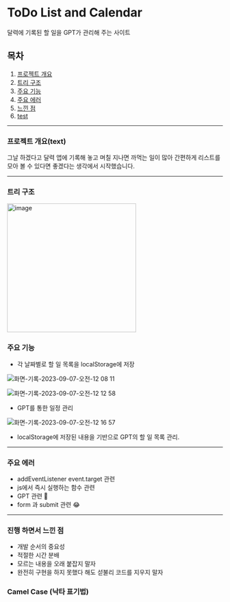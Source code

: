 # ToDo List and Calendar

달력에 기록된 할 일을 GPT가 관리해 주는 사이트

## 목차

1. [프로젝트 개요](#프로젝트-개요text)
2. [트리 구조](#트리-구조)
3. [주요 기능](#주요-기능)
4. [주요 에러](#주요-에러)
3. [느낀 점](#진행-하면서-느낀-점)
4. [test](camel-case-낙타-표기법)

---

### 프로젝트 개요(text)

그날 하겠다고 달력 앱에 기록해 놓고 며칠 지나면 까먹는 일이 많아 간편하게 리스트를 모아 볼 수 있다면 좋겠다는 생각에서 시작했습니다.

---

### 트리 구조

<img width="301" alt="image" src="https://github.com/GitHub-Yab/ormi3-mini-project/assets/107196918/0cb3bdcf-e0fb-4a59-b029-d26f5f834be4">

### 주요 기능

- 각 날짜별로 할 일 목록을 localStorage에 저장

![화면-기록-2023-09-07-오전-12 08 11](https://github.com/GitHub-Yab/ormi3-mini-project/assets/107196918/6c3478d4-f7a1-4247-b32b-04dfd3b0092e)

![화면-기록-2023-09-07-오전-12 12 58](https://github.com/GitHub-Yab/ormi3-mini-project/assets/107196918/e1e219bf-c1cc-484c-a4ef-90319bf6d822)

- GPT를 통한 일정 관리

![화면-기록-2023-09-07-오전-12 16 57](https://github.com/GitHub-Yab/ormi3-mini-project/assets/107196918/c4d8a81e-33cd-474f-af5b-94b7fcf3eb57)

- localStorage에 저장된 내용을 기반으로 GPT의 할 일 목록 관리.

---

### 주요 에러

- addEventListener event.target 관련
- js에서 즉시 실행하는 함수 관련 
- GPT 관련 🥲
- form 과 submit 관련 😂

---

### 진행 하면서 느낀 점

- 개발 순서의 중요성
- 적절한 시간 분배
- 모르는 내용을 오래 붙잡지 말자
- 완전히 구현을 하지 못했다 해도 섣불리 코드를 지우지 말자

### Camel Case (낙타 표기법)

